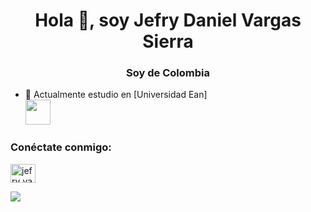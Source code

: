 <h1 align="center">Hola 👋, soy Jefry Daniel Vargas Sierra</h1>
<h3 align="center">Soy de Colombia</h3>

- 🔭 Actualmente estudio en [Universidad Ean] <br> <a href="https://universidadean.edu.co/"><img  src="https://upload.wikimedia.org/wikipedia/commons/1/17/Logo_EAN.png" height="40" width="40" /> </a>

<h3 align="left">Conéctate conmigo:</h3>
<p align="left">
<a href="https://instagram.com/jefry_vargas_" objetivo ="en blanco"><img align="center" src="https://raw.githubusercontent.com/rahuldkjain/github-profile-readme-generator/master/src/images/icons/Social/instagram.svg" alt ="jefry_vargas_" height="30" width="40" /></a>
</p>

![](https://github.com/mscoutermarsh/mscoutermarsh/blob/master/teeter.gif?raw=true)

